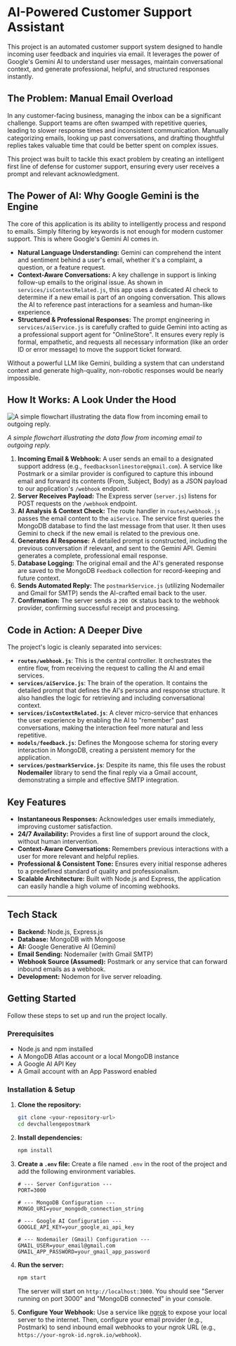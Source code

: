 # AI-Powered Customer Support Assistant

This project is an automated customer support system designed to handle incoming user feedback and inquiries via email. It leverages the power of Google's Gemini AI to understand user messages, maintain conversational context, and generate professional, helpful, and structured responses instantly.

## The Problem: Manual Email Overload

In any customer-facing business, managing the inbox can be a significant challenge. Support teams are often swamped with repetitive queries, leading to slower response times and inconsistent communication. Manually categorizing emails, looking up past conversations, and drafting thoughtful replies takes valuable time that could be better spent on complex issues.

This project was built to tackle this exact problem by creating an intelligent first line of defense for customer support, ensuring every user receives a prompt and relevant acknowledgment.

## The Power of AI: Why Google Gemini is the Engine

The core of this application is its ability to intelligently process and respond to emails. Simply filtering by keywords is not enough for modern customer support. This is where Google's Gemini AI comes in.

*   **Natural Language Understanding:** Gemini can comprehend the intent and sentiment behind a user's email, whether it's a complaint, a question, or a feature request.
*   **Context-Aware Conversations:** A key challenge in support is linking follow-up emails to the original issue. As shown in `services/isContextRelated.js`, this app uses a dedicated AI check to determine if a new email is part of an ongoing conversation. This allows the AI to reference past interactions for a seamless and human-like experience.
*   **Structured & Professional Responses:** The prompt engineering in `services/aiService.js` is carefully crafted to guide Gemini into acting as a professional support agent for "OnlineStore". It ensures every reply is formal, empathetic, and requests all necessary information (like an order ID or error message) to move the support ticket forward.

Without a powerful LLM like Gemini, building a system that can understand context and generate high-quality, non-robotic responses would be nearly impossible.

## How It Works: A Look Under the Hood

![A simple flowchart illustrating the data flow from incoming email to outgoing reply.](https://i.imgur.com/example-flowchart.png "Application Flow")

*A simple flowchart illustrating the data flow from incoming email to outgoing reply.*

1.  **Incoming Email & Webhook:** A user sends an email to a designated support address (e.g., `feedbacksonlinestore@gmail.com`). A service like Postmark or a similar provider is configured to capture this inbound email and forward its contents (From, Subject, Body) as a JSON payload to our application's `/webhook` endpoint.
2.  **Server Receives Payload:** The Express server (`server.js`) listens for POST requests on the `/webhook` endpoint.
3.  **AI Analysis & Context Check:** The route handler in `routes/webhook.js` passes the email content to the `aiService`. The service first queries the MongoDB database to find the last message from that user. It then uses Gemini to check if the new email is related to the previous one.
4.  **Generates AI Response:** A detailed prompt is constructed, including the previous conversation if relevant, and sent to the Gemini API. Gemini generates a complete, professional email response.
5.  **Database Logging:** The original email and the AI's generated response are saved to the MongoDB `Feedback` collection for record-keeping and future context.
6.  **Sends Automated Reply:** The `postmarkService.js` (utilizing Nodemailer and Gmail for SMTP) sends the AI-crafted email back to the user.
7.  **Confirmation:** The server sends a `200 OK` status back to the webhook provider, confirming successful receipt and processing.

## Code in Action: A Deeper Dive

The project's logic is cleanly separated into services:

*   **`routes/webhook.js`**: This is the central controller. It orchestrates the entire flow, from receiving the request to calling the AI and email services.
*   **`services/aiService.js`**: The brain of the operation. It contains the detailed prompt that defines the AI's persona and response structure. It also handles the logic for retrieving and including conversational context.
*   **`services/isContextRelated.js`**: A clever micro-service that enhances the user experience by enabling the AI to "remember" past conversations, making the interaction feel more natural and less repetitive.
*   **`models/feedback.js`**: Defines the Mongoose schema for storing every interaction in MongoDB, creating a persistent memory for the application.
*   **`services/postmarkService.js`**: Despite its name, this file uses the robust **Nodemailer** library to send the final reply via a Gmail account, demonstrating a simple and effective SMTP integration.

## Key Features

*   **Instantaneous Responses:** Acknowledges user emails immediately, improving customer satisfaction.
*   **24/7 Availability:** Provides a first line of support around the clock, without human intervention.
*   **Context-Aware Conversations:** Remembers previous interactions with a user for more relevant and helpful replies.
*   **Professional & Consistent Tone:** Ensures every initial response adheres to a predefined standard of quality and professionalism.
*   **Scalable Architecture:** Built with Node.js and Express, the application can easily handle a high volume of incoming webhooks.

---

## Tech Stack

*   **Backend:** Node.js, Express.js
*   **Database:** MongoDB with Mongoose
*   **AI:** Google Generative AI (Gemini)
*   **Email Sending:** Nodemailer (with Gmail SMTP)
*   **Webhook Source (Assumed):** Postmark or any service that can forward inbound emails as a webhook.
*   **Development:** Nodemon for live server reloading.

## Getting Started

Follow these steps to set up and run the project locally.

### Prerequisites

*   Node.js and npm installed
*   A MongoDB Atlas account or a local MongoDB instance
*   A Google AI API Key
*   A Gmail account with an App Password enabled

### Installation & Setup

1.  **Clone the repository:**
    ```bash
    git clone <your-repository-url>
    cd devchallengepostmark
    ```

2.  **Install dependencies:**
    ```bash
    npm install
    ```

3.  **Create a `.env` file:**
    Create a file named `.env` in the root of the project and add the following environment variables.

    ```env
    # --- Server Configuration ---
    PORT=3000

    # --- MongoDB Configuration ---
    MONGO_URI=your_mongodb_connection_string

    # --- Google AI Configuration ---
    GOOGLE_API_KEY=your_google_ai_api_key

    # --- Nodemailer (Gmail) Configuration ---
    GMAIL_USER=your_email@gmail.com
    GMAIL_APP_PASSWORD=your_gmail_app_password
    ```

4.  **Run the server:**
    ```bash
    npm start
    ```
    The server will start on `http://localhost:3000`. You should see "Server running on port 3000" and "MongoDB connected" in your console.

5.  **Configure Your Webhook:**
    Use a service like [ngrok](https://ngrok.com/) to expose your local server to the internet. Then, configure your email provider (e.g., Postmark) to send inbound email webhooks to your ngrok URL (e.g., `https://your-ngrok-id.ngrok.io/webhook`).
